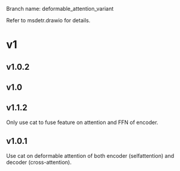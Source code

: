 Branch name: deformable_attention_variant

Refer to msdetr.drawio for details.
# v1
## v1.0.2


## v1.0

## v1.1.2
Only use cat to fuse feature on attention and FFN of encoder.


## v1.0.1
Use cat on deformable attention of both encoder (selfattention) and decoder (cross-attention).
